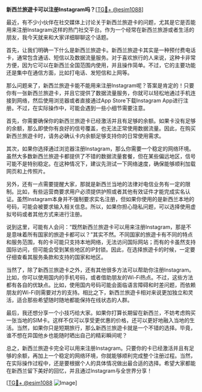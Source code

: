 **新西兰旅遊卡可以注册Instagram吗？**[[TG💪+ @esim1088](https://t.me/s/esim1088)]

最近，有不少小伙伴在社交媒体上讨论关于新西兰旅遊卡的问题，尤其是它是否能用来注册Instagram这样的热门社交平台。作为一个经常在新西兰旅游或者生活的朋友，我今天就来和大家详细聊聊这个话题。

首先，让我们明确一下什么是新西兰旅遊卡。新西兰旅遊卡其实是一种预付费电话卡，通常包含通话、短信以及数据流量服务。对于喜欢旅行的人来说，这种卡非常方便，因为它可以在新西兰全国范围内使用，并且操作简单。不过，它的主要功能还是集中在通信方面，比如打电话、发短信和上网等。

那么问题来了，新西兰旅遊卡能不能用来注册Instagram呢？答案是肯定的！只要你有一张新西兰旅遊卡，并且它提供了数据流量服务，你就可以轻松地通过手机连接到网络，然后使用浏览器或者直接通过App Store下载Instagram App进行注册。不过，在实际操作中，可能会遇到一些小细节需要注意。

首先，你需要确保你的新西兰旅遊卡已经激活并且有足够的余额。如果卡没有足够的余额，那么即使你有良好的信号覆盖，也无法正常使用数据流量。因此，在购买新西兰旅遊卡时，请务必确认卡内余额足够支持你的日常使用需求。

其次，如果你选择通过浏览器注册Instagram，那么你需要一个稳定的网络环境。虽然大多数新西兰旅遊卡都提供了不错的数据流量套餐，但在某些偏远地区，信号可能不是特别稳定。在这种情况下，建议先测试一下网络速度，确保能够顺利加载网页和上传照片。

另外，还有一点需要提醒大家，那就是新西兰当地的法律对电信业务有一定的限制。比如，有些运营商要求用户必须提供护照或者其他有效证件才能完成实名认证。虽然Instagram本身并不强制要求实名注册，但如果你使用的是新西兰本地的号码，可能会被要求输入相关信息。所以，如果你担心隐私问题，可以选择使用虚拟号码或者其他方式来进行注册。

说到这里，可能有人会问：“既然新西兰旅遊卡可以用来注册Instagram，那是不是意味着所有国家的旅遊卡都可以？”其实不然。不同国家的旅遊卡有不同的特点和服务范围，有的卡可能只支持本地网络，无法访问国际网站；而有的卡虽然支持国际访问，但可能会受到某些地区的IP封锁。因此，在选择旅遊卡的时候，一定要仔细查看其服务条款和支持的国家和地区。

当然了，除了新西兰旅遊卡之外，还有其他很多方法可以帮助你注册Instagram。比如，你可以使用国内的手机号码，或者借助朋友的Wi-Fi热点。不过，这些方法都有各自的优缺点。比如，使用国内号码可能会面临语言障碍和时差问题，而依赖朋友的Wi-Fi则需要对方的支持。相比之下，新西兰旅遊卡相对来说更加独立和灵活，适合那些希望随时随地都能保持在线状态的人群。

最后，我还想分享一个小技巧给大家。如果你打算长期留在新西兰，不妨考虑购买一张当地的SIM卡。这样不仅可以享受更优惠的价格，还可以更好地融入当地的生活。当然，如果你只是短期旅行，那么新西兰旅遊卡就是一个不错的选择。毕竟，谁不想在异国他乡也能随时晒出自己的精彩瞬间呢？

总之，新西兰旅遊卡完全可以用来注册Instagram。只要你的卡已经激活并且有足够的余额，再加上一个稳定的网络环境，你就能够顺利完成整个注册过程。当然，在实际操作过程中，还是要根据个人的具体情况做出最合适的选择。希望大家都能在新西兰留下美好的回忆，并且通过Instagram与全世界分享！

[[TG💪+ @esim1088](https://t.me/s/esim1088) ![Image](https://i.postimg.cc/4NQfJmqS/Snipaste-2025-05-13-00-14-12.png)]